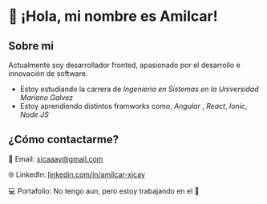 # 👋 ¡Hola, mi nombre es Amilcar!

## Sobre mi
Actualmente soy desarrollador fronted, apasionado por el desarrollo e innovación de software.

- Estoy estudiando la carrera de *Ingeniería en Sistemas en la Universidad Mariano Galvez*
- Estoy aprendiendo distintos framworks como, *Angular* , *React*, *Ionic*, *Node.JS*

## ¿Cómo contactarme?

📧 Email: [xicaaay@gmail.com](mailto:xicaaay@gmail.com)

🌐 LinkedIn: [linkedin.com/in/amilcar-xicay](https://www.linkedin.com/in/amilcar-xicay-145719345/)

💻 Portafolio: No tengo aun, pero estoy trabajando en el 🙈
